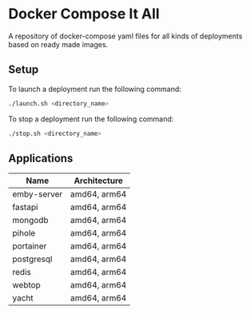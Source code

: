 # Docker Compose It All

A repository of docker-compose yaml files for all kinds of deployments based on ready made images.

## Setup

To launch a deployment run the following command:

```bash
./launch.sh <directory_name>
```

To stop a deployment run the following command:

```bash
./stop.sh <directory_name>
```
## Applications

| Name | Architecture |
|----------|----------|
| emby-server | amd64, arm64 |
| fastapi | amd64, arm64 |
| mongodb | amd64, arm64 |
| pihole | amd64, arm64 |
| portainer | amd64, arm64 |
| postgresql | amd64, arm64 |
| redis | amd64, arm64 |
| webtop | amd64, arm64 |
| yacht | amd64, arm64 |
